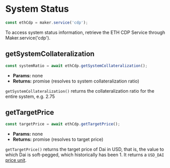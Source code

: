 # System Status

```javascript
const ethCdp = maker.service('cdp');
```
To access system status information, retrieve the ETH CDP Service through Maker.service('cdp').

## **getSystemCollateralization**

```javascript
const systemRatio = await ethCdp.getSystemCollateralization();
```

* **Params:** none
* **Returns:** promise (resolves to system collateralization ratio)

`getSystemCollateralization()` returns the collateralization ratio for the entire system, e.g. 2.75

## **getTargetPrice**

```javascript
const targetPrice = await ethCdp.getTargetPrice();
```

* **Params:** none
* **Returns:** promise (resolves to target price)

`getTargetPrice()` returns the target price of Dai in USD, that is, the value to which Dai is soft-pegged, which historically has been 1.  It returns a `USD_DAI` [price unit](#units).
